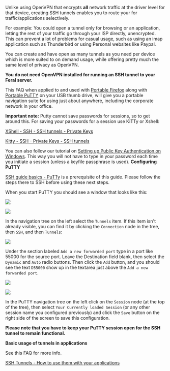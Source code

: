 
Unlike using OpenVPN that encrypts **all** network traffic at the driver level for that device, creating SSH tunnels enables you to route your for traffic/applications selectively. 

For example: You could open a tunnel only for browsing or an application, letting the rest of your traffic go through your ISP directly, unencrypted. This can prevent a lot of problems for casual usage, such as using an imap application such as Thunderbird or using Personal websites like Paypal.

You can create and have open as many tunnels as you need per device which is more suited to on demand usage, while offering pretty much the same level of privacy as OpenVPN.

**You do not need OpenVPN installed for running an SSH tunnel to your Feral server.**

This FAQ when applied to and used with [Portable Firefox](http://portableapps.com/apps/internet/firefox_portable) along with [Portable PuTTY](http://portableapps.com/apps/internet/putty_portable) on your USB thumb drive, will give you a portable navigation suite for using just about anywhere, including the corporate network in your office.

**Important note:** Putty cannot save passwords for sessions, so to get around this. For saving your passwords for a session use KiTTy or Xshell:

[XShell - SSH - SSH tunnels - Private Keys](https://www.feralhosting.com/faq/view?question=238)

[Kitty - SSH - Private Keys - SSH tunnels](https://www.feralhosting.com/faq/view?question=240)

You can also follow our tutorial on [Setting up Public Key Authentication on Windows](https://www.feralhosting.com/faq/view?question=13). 
This way you will not have to type in your password each time you initiate a session (unless a keyfile passphrase is used).
**Configuring PuTTY**

[SSH guide basics - PuTTy](https://www.feralhosting.com/faq/view?question=12) is a prerequisite of this guide. Please follow the steps there to SSH before using these next steps.

When you start PuTTY you should see a window that looks like this:

![](https://raw.github.com/feralhosting/feralfilehosting/master/Feral%20Wiki/SSH/SSH%20tunnels%20basics%20-%20Putty%20and%20setting%20a%20Socks%20proxy/1.png)

![](https://raw.github.com/feralhosting/feralfilehosting/master/Feral%20Wiki/SSH/SSH%20tunnels%20basics%20-%20Putty%20and%20setting%20a%20Socks%20proxy/2.png)

In the navigation tree on the left select the `Tunnels` item. If this item isn't already visible, you can find it by clicking the `Connection` node in the tree, then `SSH`, and then `Tunnels`:

![](https://raw.github.com/feralhosting/feralfilehosting/master/Feral%20Wiki/SSH/SSH%20tunnels%20basics%20-%20Putty%20and%20setting%20a%20Socks%20proxy/3.png)

Under the section labeled `Add a new forwarded port` type in a port like 55000 for the source port. Leave the Destination field blank, then select the `Dynamic` and `Auto` radio buttons. Then click the `Add` button, and you should see the text `D55000` show up in the textarea just above the `Add a new forwarded port`.

![](https://raw.github.com/feralhosting/feralfilehosting/master/Feral%20Wiki/SSH/SSH%20tunnels%20basics%20-%20Putty%20and%20setting%20a%20Socks%20proxy/4.png)

![](https://raw.github.com/feralhosting/feralfilehosting/master/Feral%20Wiki/SSH/SSH%20tunnels%20basics%20-%20Putty%20and%20setting%20a%20Socks%20proxy/5.png)

In the PuTTY navigation tree on the left click on the `Session` node (at the top of the tree), then select `Your Currently loaded Session` (or any other session name you configured previously) and click the `Save` button on the right side of the screen to save this configuration.

**Please note that you have to keep your PuTTY session open for the SSH tunnel to remain functional.**

**Basic usage of tunnels in applications**

See this FAQ for more info.

[SSH Tunnels - How to use them with your applications](https://www.feralhosting.com/faq/view?question=242)



